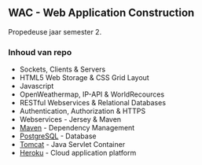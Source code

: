 ## WAC - Web Application Construction
Propedeuse jaar semester 2.

### Inhoud van repo
* Sockets, Clients & Servers
* HTML5 Web Storage & CSS Grid Layout
* Javascript
* OpenWeathermap, IP-API & WorldRecources
* RESTful Webservices & Relational Databases
* Authentication, Authorization & HTTPS
* Webservices - Jersey & Maven
* [Maven](https://maven.apache.org/) - Dependency Management
* [PostgreSQL](https://www.postgresql.org/) - Database
* [Tomcat](http://tomcat.apache.org/) - Java Servlet Container
* [Heroku](https://www.heroku.com/) - Cloud application platform
